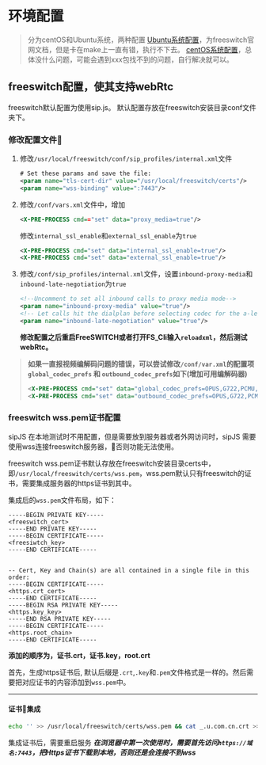 # 环境配置

> 分为centOS和Ubuntu系统，两种配置
> [Ubuntu系统配置][f20794d6]，为freeswitch官网文档，但是卡在make上一直有错，执行不下去。
> [centOS系统配置][d3c22bf7]，总体没什么问题，可能会遇到xxx包找不到的问题，自行解决就可以。

## freeswitch配置，使其支持webRtc

freeswitch默认配置为使用sip.js。
默认配置存放在freeswitch安装目录conf文件夹下。

### 修改配置文件
1. 修改`/usr/local/freeswitch/conf/sip_profiles/internal.xml`文件
    ```xml
    # Set these params and save the file:
    <param name="tls-cert-dir" value="/usr/local/freeswitch/certs"/>
    <param name="wss-binding" value=":7443"/>
    ```
2. 修改`/conf/vars.xml`文件中，增加
    ```xml
    <X-PRE-PROCESS cmd=="set" data="proxy_media=true"/>
    ```
    修改`internal_ssl_enable`和`external_ssl_enable`为`true`
    ```xml
    <X-PRE-PROCESS cmd="set" data="internal_ssl_enable=true"/>
    <X-PRE-PROCESS cmd="set" data="external_ssl_enable=true"/>
    ```
3. 修改`/conf/sip_profiles/internal.xml`文件，设置`inbound-proxy-media`和`inbound-late-negotiation`为`true`
    ```xml
    <!--Uncomment to set all inbound calls to proxy media mode-->
    <param name="inbound-proxy-media" value="true"/>
    <!-- Let calls hit the dialplan before selecting codec for the a-leg -->
    <param name="inbound-late-negotiation" value="true"/>
    ```

    **修改配置之后重启FreeSWITCH或者打开FS_Cli输入`reloadxml`，然后测试webRtc。**

>**如果一直报视频编解码问题的错误，可以尝试修改`/conf/var.xml`的配置项`global_codec_prefs` 和 `outbound_codec_prefs`如下(增加可用编解码器)**
> ```xml
> <X-PRE-PROCESS cmd="set" data="global_codec_prefs=OPUS,G722,PCMU,PCMA,GSM,H263,H264,VP8,H263-1998"/>
> <X-PRE-PROCESS cmd="set" data="outbound_codec_prefs=OPUS,G722,PCMU,PCMA,GSM,H263,H264,VP8,H263-19>98"/>
> ```

### freeswitch wss.pem证书配置

sipJS 在本地测试时不用配置，但是需要放到服务器或者外网访问时，sipJS 需要使用wss连接freeswitch服务器，否则功能无法使用。

freeswitch wss.pem证书默认存放在freeswitch安装目录certs中，即`/usr/local/freeswitch/certs/wss.pem`，wss.pem默认只有freeswitch的证书，需要集成服务器的https证书到其中。

集成后的`wss.pem`文件布局，如下：
```pem
-----BEGIN PRIVATE KEY-----
<freeswitch_cert>
-----END PRIVATE KEY-----
-----BEGIN CERTIFICATE-----
<freesiwtch_key>
-----END CERTIFICATE-----


-- Cert, Key and Chain(s) are all contained in a single file in this order:
-----BEGIN CERTIFICATE-----
<https.crt_cert>
-----END CERTIFICATE-----
-----BEGIN RSA PRIVATE KEY-----
<https.key_key>
-----END RSA PRIVATE KEY-----
-----BEGIN CERTIFICATE-----
<https.root_chain>
-----END CERTIFICATE-----
```

**添加的顺序为，证书.crt，证书.key，root.crt**

首先，生成https证书后, 默认后缀是`.crt`,`.key`和`.pem`文件格式是一样的。然后需要把对应证书的内容添加到`wss.pem`中。

***

#### 证书集成

```bash
echo '' >> /usr/local/freeswitch/certs/wss.pem && cat _.u.com.cn.crt >> /usr/local/freeswitch/certs/wss.pem && cat _.u.com.cn.key >> /usr/local/freeswitch/certs/wss.pem && echo '' >> /usr/local/freeswitch/certs/wss.pem && cat root.crt >> /usr/local/freeswitch/certs/wss.pem
```

集成证书后，需要重启服务
**_在浏览器中第一次使用时，需要首先访问`https://域名:7443`，把Https证书下载到本地，否则还是会连接不到wss_**

  [f20794d6]: https://freeswitch.org/confluence/display/FREESWITCH/WebRTC "Ubuntu系统配置"
  [d3c22bf7]: https://sipjs.com/guides/server-configuration/freeswitch/ "centOS系统配置"
